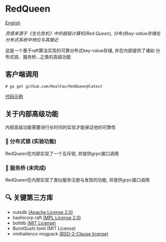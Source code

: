 # RedQueen

[English](./README.md)

_灵感来源于《生化危机》中的超级计算机(Red Queen), 分布式key-value存储在分布式系统中地位与其接近_

这是一个基于raft算法实现的可靠分布式key-value存储, 并在内部提供了诸如 分布式锁、服务桥...之类的高级功能

## 客户端调用
`# go get github.com/RealFax/RedQueen@latest`

[代码示例](https://github.com/RealFax/RedQueen/tree/master/client/example)

## 关于内部高级功能
内部高级功能需要进行长时间的实验才能保证他的可靠性

### 🧪 分布式锁 (实验功能)
RedQueen在内部实现了一个互斥锁, 并提供grpc接口调用

### 🔨 服务桥 (未完成)
RedQueen在内部实现了类似服务注册与发现的功能, 并提供grpc接口调用

## 🔍 关键第三方库
- nutsdb [(Apache License 2.0)](https://github.com/nutsdb/nutsdb/blob/master/LICENSE)
- hashicorp raft [(MPL License 2.0)](https://github.com/hashicorp/raft/blob/main/LICENSE)
- boltdb [(MIT License)](https://github.com/boltdb/bolt/blob/master/LICENSE)
- BurntSushi toml (MIT License)
- vmihailenco msgpack [(BSD-2-Clause license)](https://github.com/vmihailenco/msgpack/blob/v5/LICENSE)
